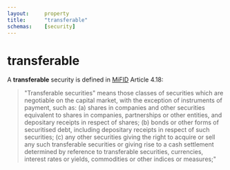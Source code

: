 ```yaml
---
layout:		property
title:		"transferable"
schemas:	[security]
---
```


# transferable
A **transferable** security is defined in [MiFID][mifid1] Article 4.18:
> "Transferable securities" means those classes of securities which are negotiable on the capital market, with the exception of instruments of payment, such as:
> (a) shares in companies and other securities equivalent to shares in companies, partnerships or other entities, and depositary receipts in respect of shares;
> (b) bonds or other forms of securitised debt, including depositary receipts in respect of such securities;
> (c) any other securities giving the right to acquire or sell any such transferable securities or giving rise to a cash settlement determined by reference to transferable securities, currencies, interest rates or yields, commodities or other indices or measures;"


[mifid1]: http://eur-lex.europa.eu/legal-content/en/TXT/?uri=CELEX:32004L0039
